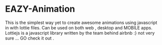 # EAZY-Animation
This is the simplest way yet to create awesome animations using javascript in with lottie files. Can be used on both web , desktop and MOBILE apps. Lottiejs is a javascript library written by the team behind airbnb :} not very sure ... GO  check it out .
